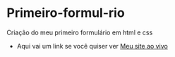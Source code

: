 # Primeiro-formul-rio
Criação do meu primeiro formulário em html e css
- Aqui vai um link se você quiser ver [Meu site ao vivo](https://theuz1nh0.github.io/Primeiro-formulario/)
